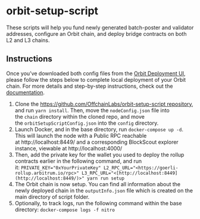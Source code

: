 # orbit-setup-script
These scripts will help you fund newly generated batch-poster and validator addresses, configure an Orbit chain, and deploy bridge contracts on both L2 and L3 chains.

## Instructions

Once you’ve downloaded both config files from the [Orbit Deployment UI](https://orbit.arbitrum.io/), please follow the steps below to complete local deployment of your Orbit chain. For more details and step-by-step instructions, check out the [documentation](https://developer.arbitrum.io/launch-orbit-chain/orbit-quickstart).

1. Clone the https://github.com/OffchainLabs/orbit-setup-script repository, and run `yarn install`. Then, move the `nodeConfig.json` file into the `chain` directory within the cloned repo, and move the `orbitSetupScriptConfig.json` into the `config` directory.
2. Launch Docker, and in the base directory, run `docker-compose up -d`. This will launch the node with a Public RPC reachable at http://localhost:8449/ and a corresponding BlockScout explorer instance, viewable at http://localhost:4000/
3. Then, add the private key for the wallet you used to deploy the rollup contracts earlier in the following command, and run it: `PRIVATE_KEY="0xYourPrivateKey" L2_RPC_URL="<https://goerli-rollup.arbitrum.io/rpc>" L3_RPC_URL="<[http://localhost:8449](http://localhost:8449/)>" yarn run setup`
4. The Orbit chain is now setup. You can find all information about the newly deployed chain in the `outputInfo.json` file which is created on the main directory of script folder.
5. Optionally, to track logs, run the following command within the base directory: `docker-compose logs -f nitro`
